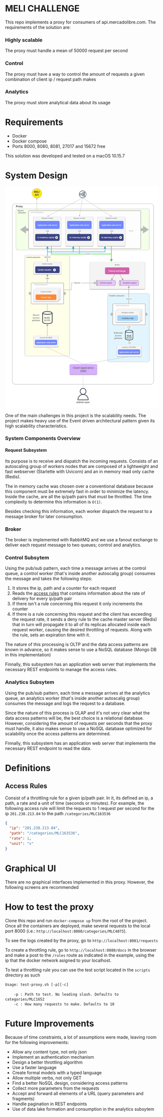 # MELI CHALLENGE

This repo implements a proxy for consumers of api.mercadolibre.com.
The requirements of the solution are:

### Highly scalable

The proxy must handle a mean of 50000 request per second

### Control

The proxy must have a way to control the amount of requests a given
combination of client ip / request path makes

### Analytics

The proxy must store analytical data about its usage

# Requirements

- Docker
- Docker compose
- Ports 8000, 8080, 8081, 27017 and 15672 free

This solution was developed and tested on a macOS 10.15.7

# System Design

![Architecture Diagram](/assets/architecture.png?raw=true)

One of the main challenges in this project is the scalability needs.
The project makes heavy use of the Event driven architectural pattern given its high scalability characteristics.

### System Components Overview

#### Request Subsystem

Its purpose is to receive and dispatch the incoming requests. Consists of an autoscaling group of workers nodes that are composed of a lightweight and fast webserver (Starlette with Uvicorn) and an in memory read only cache (Redis).

The in memory cache was chosen over a conventional database because this component must be extremely fast in order to minimize the latency.
Inside the cache, are all the ip/path pairs that must be throttled. The time complexity to determine this information is `O(1)`.

Besides checking this information, each worker dispatch the request to a message broker for later consumption.

### Broker

The broker is implemented with RabbitMQ and we use a fanout exchange to deliver each request message to two queues; control and analytics.

### Control Subsytem

Using the pub/sub pattern, each time a message arrives at the control queue, a control worker (that's inside another autoscalig group) consumes the message and takes the following steps:

1. It stores the ip, path and a counter for each request
2. Reads the [access rules](#access-rule) that contains information about the rate of delivery for every ip/path pair
3. If there isn't a rule concerning this request it only increments the counter
4. If there is a rule concerning this request and the client has exceeding the request rate, it sends a deny rule to the cache master server (Redis) that in turn will propagate it to all of its replicas allocated inside each request worker, causing the desired throttling of requests. Along with the rule, sets an expiration time with it.

The nature of this processing is OLTP and the data access patterns are known in advance, so it makes sense to use a NoSQL database (Mongo DB in this implementation)

Finnally, this subsystem has an application web server that implements the necessary REST endpoints to manage the access rules.

### Analytics Subsytem

Using the pub/sub pattern, each time a message arrives at the analytics queue, an analytics worker (that's inside another autoscalig group) consumes the message and logs the request to a database.

Since the nature of this process is OLAP and it's not very clear what the data access patterns will be, the best choice is a relational database. However, considering the amount of requests per seconds that the proxy must handle, it also makes sense to use a NoSQL database optimized for scalability once the access patterns are determined.

Finnally, this subsystem has an application web server that implements the necessary REST endpoint to read the data.

# Definitions

## Access Rules

Consist of a throttling rule for a given ip/path pair. In it, its defined an ip, a path, a rate and a unit of time (seconds or minutes). For example, the following access rule will limit the requests to 1 request per second for the ip `201.238.213.84` to the path `/categories/MLC163536`

```json
{
  "ip": "201.238.213.84",
  "path": "/categories/MLC163536",
  "rate": 1,
  "unit": "s"
}
```

# Graphical UI

There are no graphical interfaces implemented in this proxy. However, the following screens are recommended

# How to test the proxy

Clone this repo and run `docker-compose up` from the root of the project. Once all the containers are deployed, make several requests to the local port 8000 (i.e.: `http://localhost:8000/categories/MLC4075`).

To see the logs created by the proxy, go to `http://localhost:8081/requests`

To create a throttling rule, go to `http://localhost:8080/docs` in the browser and make a post to the `/rules` route as indicated in the example, using the ip that the docker network asigned to your localhost.

To test a throttling rule you can use the test script located in the `scripts` directory as such

```text
Usage: test-proxy.sh [-p][-c]

    -p : Path to test. No leading slash. Defaults to categories/MLC1652
    -c : How many requests to make. Defaults to 10
```

# Future Improvements

Because of time constraints, a lot of assumptions were made, leaving room for the following improvements:

- Allow any content type, not only json
- Implement an authentication mechanism
- Design a better throttling algorithm
- Use a faster language
- Create formal models with a typed language
- Allow multiple verbs, not only GET
- Find a better NoSQL design, considering access patterns
- Collect more parameters from the requests
- Accept and forward all elements of a URL (query parameters and fragments)
- Handle pagination in REST endpoints
- Use of data lake formation and consumption in the analytics subsytem
